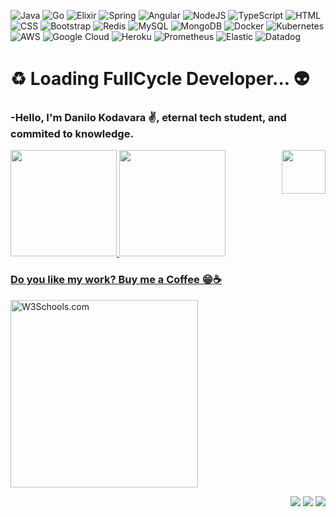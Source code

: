 ![Java](https://img.shields.io/badge/java-%23ED8B00.svg?style=for-the-badge&logo=java&logoColor=white)
![Go](https://img.shields.io/badge/go-%2300ADD8.svg?style=for-the-badge&logo=go&logoColor=white)
![Elixir](https://img.shields.io/badge/Elixir-4B275F?style=for-the-badge&logo=elixir&logoColor=white)
![Spring](https://img.shields.io/badge/spring-%236DB33F.svg?style=for-the-badge&logo=spring&logoColor=white)
![Angular](https://img.shields.io/badge/AngularJS-E23237?style=for-the-badge&logo=angularjs&logoColor=white)
![NodeJS](https://img.shields.io/badge/node.js-6DA55F?style=for-the-badge&logo=node.js&logoColor=white)
![TypeScript](https://img.shields.io/badge/TypeScript-007ACC?style=for-the-badge&logo=typescript&logoColor=white)
![HTML](https://img.shields.io/badge/HTML5-E34F26?style=for-the-badge&logo=html5&logoColor=white)
![CSS](https://img.shields.io/badge/CSS3-1572B6?style=for-the-badge&logo=css3&logoColor=white)
![Bootstrap](https://img.shields.io/badge/Bootstrap-563D7C?style=for-the-badge&logo=bootstrap&logoColor=white)
![Redis](https://img.shields.io/badge/redis-%23DD0031.svg?style=for-the-badge&logo=redis&logoColor=white)
![MySQL](https://img.shields.io/badge/mysql-%2300f.svg?style=for-the-badge&logo=mysql&logoColor=white)
![MongoDB](https://img.shields.io/badge/MongoDB-%234ea94b.svg?style=for-the-badge&logo=mongodb&logoColor=white)
![Docker](https://img.shields.io/badge/Docker-2496ED?style=for-the-badge&logo=docker&logoColor=white)
![Kubernetes](https://img.shields.io/badge/Kubernetes-326DE6?style=for-the-badge&logo=kubernetes&logoColor=white)
![AWS](https://img.shields.io/badge/Amazon_AWS-232F3E?style=for-the-badge&logo=amazon-aws&logoColor=white)
![Google Cloud](https://img.shields.io/badge/GoogleCloud-%234285F4.svg?style=for-the-badge&logo=google-cloud&logoColor=white)
![Heroku](https://img.shields.io/badge/Heroku-430098?style=for-the-badge&logo=heroku&logoColor=white)
![Prometheus](https://img.shields.io/badge/Prometheus-E6522C?style=for-the-badge&logo=prometheus&logoColor=white)
![Elastic](https://img.shields.io/badge/Elastic-FFFFFF?style=for-the-badge&logo=elastic&logoColor=black)
![Datadog](https://img.shields.io/badge/datadog-%23632CA6.svg?style=for-the-badge&logo=datadog&logoColor=white)

# :recycle:	Loading FullCycle Developer... :alien:
### -Hello, I'm Danilo Kodavara ✌️, eternal tech student, and commited to knowledge.
<div>
  <img height="70em" width="70em" align="right" src="https://i.imgur.com/7Zv7XHq.png"/>
</div>

<div>
<a href="https://i.imgur.com/7Zv7XHq.png">
<img height="170em" src="https://github-readme-stats.vercel.app/api/top-langs/?username=DaniloKodavara&layout=compact&langs_count=7&theme=calm"/>
<img height="170em" src="https://github-readme-stats.vercel.app/api?username=DaniloKodavara&show_icons=true&theme=calm&include_all_commits=true&count_private=true"/>
</div>
  
### Do you like my work? Buy me a Coffee :grin::coffee:

<p><a href="https://www.buymeacoffee.com/danilokoda">
<img src="https://www.buymeacoffee.com/assets/img/guidelines/download-assets-2.svg" alt="W3Schools.com" width="300">
</a></p>

<div align="right">
<a href = "mailto:danilo.kodavara@gmail.com"><img src="https://img.shields.io/badge/Gmail-D14836?style=for-the-badge&logo=gmail&logoColor=white" target="_blank"></a>
<a href="https://www.linkedin.com/in/danilo-kodavara/" target="_blank"><img src="https://img.shields.io/badge/-LinkedIn-%230077B5?style=for-the-badge&logo=linkedin&logoColor=white" target="_blank"></a>
<a href="https://hub.docker.com/u/danilokoda" target="_blank"><img src="https://img.shields.io/badge/Docker-2496ED?style=for-the-badge&logo=docker&logoColor=white" target="_blank"></a>
</div>
  

